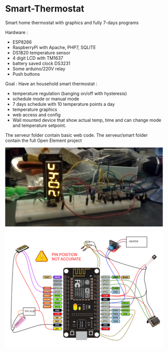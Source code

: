 # Smart-Thermostat
Smart home thermostat with graphics and fully 7-days programs 

Hardware :
- ESP8266
- RaspberryPi with Apache, PHP7, SQLITE
- DS1820 temperature sensor
- 4 digit LCD with TM1637
- battery saved clock DS3231
- Some arduino/220V relay
- Push buttons

Goal : 
Have an household smart thermostat :
- temperature regulation (banging on/off with hysteresis)
- schedule mode or manual mode
- 7 days schedule with 10 temperature points a day
- temperature graphics
- web access and config
- Wall mounted device that show actual temp, time and can change mode and temperature setpoint.

The serveur folder contain basic web code.
The serveur/smart folder contain the full Open Element project

![picture](https://raw.githubusercontent.com/crazytiti/Smart-Thermostat/master/proto.jpg)

![picture](https://raw.githubusercontent.com/crazytiti/Smart-Thermostat/master/schema%20v2.png)
